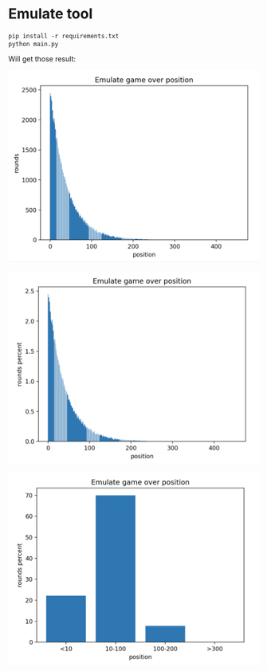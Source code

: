 # Emulate tool

```
pip install -r requirements.txt
python main.py
```

Will get those result:

![a.png](a.png)

![b.png](b.png)

![c.png](c.png)
